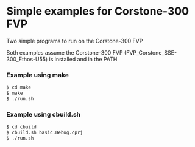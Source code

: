 # Simple examples for Corstone-300 FVP

Two simple programs to run on the Corstone-300 FVP

Both examples assume the Corstone-300 FVP (FVP\_Corstone\_SSE-300\_Ethos-U55) is installed and in the PATH 

### Example using make
```bash
$ cd make
$ make
$ ./run.sh
```

### Example using cbuild.sh
```bash
$ cd cbuild
$ cbuild.sh basic.Debug.cprj
$ ./run.sh
```


